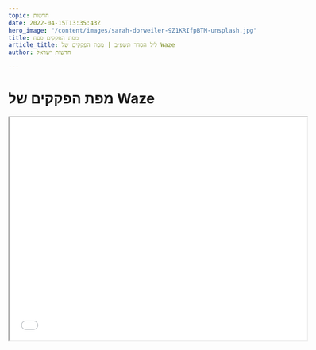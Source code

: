 ```yaml
---
topic: חדשות
date: 2022-04-15T13:35:43Z
hero_image: "/content/images/sarah-dorweiler-9Z1KRIfpBTM-unsplash.jpg"
title: מפת הפקקים פסח
article_title: ליל הסדר תשפ״ב | מפת הפקקים של Waze
author: חדשות ישראל

---
```

# מפת הפקקים של Waze

<iframe width="600" height="450" src="[https://embed.waze.com/iframe?zoom=12&amp;lat=31.794868&amp;lon=35.177879&amp;ct=livemap](https://embed.waze.com/iframe?zoom=12&amp;lat=31.794868&amp;lon=35.177879&amp;ct=livemap "https://embed.waze.com/iframe?zoom=12&amp;lat=31.794868&amp;lon=35.177879&amp;ct=livemap")" allowfullscreen="allowfullscreen" data-gtm-yt-inspected-2796645_114="true" data-gtm-yt-inspected-2796645_119="true" data-gtm-yt-inspected-2796645_120="true" data-gtm-yt-inspected-2796645_130="true" data-gtm-yt-inspected-2796645_133="true" data-gtm-yt-inspected-2796645_142="true"></iframe>